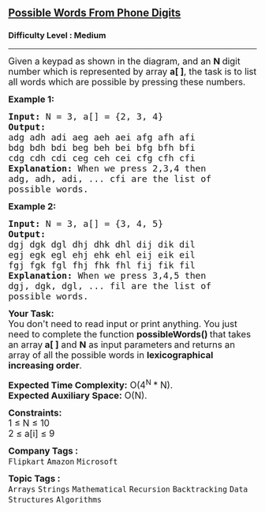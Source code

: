 <h2><a href="https://www.geeksforgeeks.org/problems/possible-words-from-phone-digits-1587115620/1?page=2&category=Mathematical&difficulty=Easy,Medium&sortBy=submissions">Possible Words From Phone Digits</a></h2><h3>Difficulty Level : Medium</h3><hr><div class="problems_problem_content__Xm_eO"><p><span style="font-size: 18px;">Given a keypad as shown in the diagram, and an <strong>N </strong>digit number which is represented by array <strong>a[ ]</strong>, the task is to list all words which are possible by pressing these numbers.</span><br><img src="https://media.geeksforgeeks.org/img-practice/PROD/addEditProblem/701199/Web/Other/a1d54f48-0118-45d8-a8ab-7551ed72df27_1685086793.png" alt=""></p>
<p><span style="font-size: 18px;"><strong>Example 1:</strong></span></p>
<pre><span style="font-size: 18px;"><strong>Input: </strong>N = 3, a[] = {2, 3, 4}
<strong>Output:
</strong>adg adh adi aeg aeh aei afg afh afi 
bdg bdh bdi beg beh bei bfg bfh bfi 
cdg cdh cdi ceg ceh cei cfg cfh cfi 
<strong>Explanation: </strong>When we press 2,3,4 then 
adg, adh, adi, ... cfi are the list of 
possible words.</span>
</pre>
<p><span style="font-size: 18px;"><strong>Example 2:</strong></span></p>
<pre><span style="font-size: 18px;"><strong>Input: </strong>N = 3, a[] = {3, 4, 5}
<strong>Output:
</strong>dgj dgk dgl dhj dhk dhl dij dik dil 
egj egk egl ehj ehk ehl eij eik eil 
fgj fgk fgl fhj fhk fhl fij fik fil<strong>
Explanation: </strong>When we press 3,4,5 then 
dgj, dgk, dgl, ... fil are the list of 
possible words.</span></pre>
<p><span style="font-size: 18px;"><strong>Your Task:</strong><br>You don't need to read input or print anything.&nbsp;You just need to complete the function <strong>possibleWords()&nbsp;</strong>that takes an array<strong> </strong><strong>a[ ]</strong> and <strong>N</strong> as input&nbsp;parameters<strong> </strong>and returns an array of&nbsp;all the possible words in <strong>lexicographical increasing order</strong>.&nbsp;</span></p>
<p><span style="font-size: 18px;"><strong>Expected Time Complexity:</strong>&nbsp;O(4<sup>N</sup></span><span style="font-size: 18px;"><sup>&nbsp;</sup>* N).<br><strong>Expected Auxiliary Space:</strong>&nbsp;O(N).</span></p>
<p><span style="font-size: 18px;"><strong>Constraints:</strong><br>1 ≤ N ≤ 10<br>2 ≤ a[i] ≤ 9</span></p></div><p><span style=font-size:18px><strong>Company Tags : </strong><br><code>Flipkart</code>&nbsp;<code>Amazon</code>&nbsp;<code>Microsoft</code>&nbsp;<br><p><span style=font-size:18px><strong>Topic Tags : </strong><br><code>Arrays</code>&nbsp;<code>Strings</code>&nbsp;<code>Mathematical</code>&nbsp;<code>Recursion</code>&nbsp;<code>Backtracking</code>&nbsp;<code>Data Structures</code>&nbsp;<code>Algorithms</code>&nbsp;